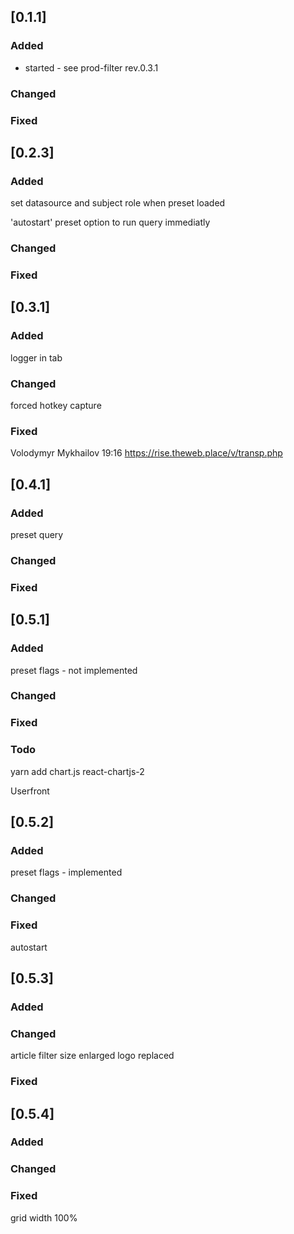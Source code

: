 ## [0.1.1]

### Added

- started - see prod-filter rev.0.3.1

### Changed

### Fixed

## [0.2.3]

### Added

set datasource and subject role when preset loaded

'autostart' preset option to run query immediatly

### Changed

### Fixed

## [0.3.1]

### Added

logger in tab

### Changed

forced hotkey capture

### Fixed

Volodymyr Mykhailov
19:16
https://rise.theweb.place/v/transp.php

## [0.4.1]

### Added

preset query

### Changed

### Fixed

## [0.5.1]

### Added

preset flags - not implemented

### Changed

### Fixed

### Todo

yarn add chart.js react-chartjs-2

Userfront

## [0.5.2]

### Added

preset flags - implemented

### Changed

### Fixed

autostart

## [0.5.3]

### Added

### Changed

article filter size enlarged
logo replaced

### Fixed

## [0.5.4]

### Added

### Changed

### Fixed

grid width 100%

